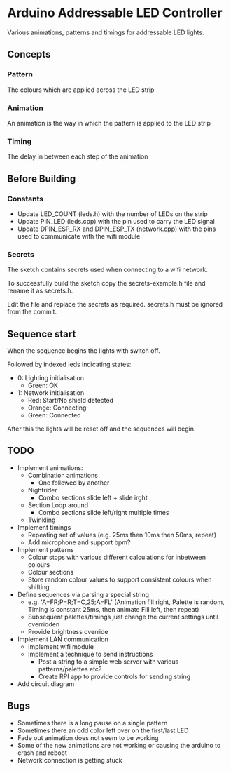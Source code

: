 # Arduino Addressable LED Controller

Various animations, patterns and timings for addressable LED lights.

## Concepts

### Pattern

The colours which are applied across the LED strip

### Animation

An animation is the way in which the pattern is applied to the LED strip

### Timing

The delay in between each step of the animation

## Before Building

### Constants

- Update LED_COUNT (leds.h) with the number of LEDs on the strip
- Update PIN_LED (leds.cpp) with the pin used to carry the LED signal
- Update DPIN_ESP_RX and DPIN_ESP_TX (network.cpp) with the pins used to communicate with the wifi module

### Secrets

The sketch contains secrets used when connecting to a wifi network. 

To successfully build the sketch copy the secrets-example.h file and rename it as secrets.h. 

Edit the file and replace the secrets as required. secrets.h must be ignored from the commit.

## Sequence start

When the sequence begins the lights with switch off.

Followed by indexed leds indicating states:

- 0: Lighting initialisation
  - Green: OK
- 1: Network initialisation
  - Red: Start/No shield detected
  - Orange: Connecting
  - Green: Connected

After this the lights will be reset off and the sequences will begin.

## TODO

- Implement animations:
    - Combination animations
        - One followed by another
    - Nightrider
		- Combo sections slide left + slide irght
    - Section Loop around
		- Combo sections slide left/right multiple times
    - Twinkling
- Implement timings
    - Repeating set of values (e.g. 25ms then 10ms then 50ms, repeat)
    - Add microphone and support bpm?
- Implement patterns
    - Colour stops with various different calculations for inbetween colours
    - Colour sections
	- Store random colour values to support consistent colours when shifting
- Define sequences via parsing a special string
	- e.g. 'A=FR;P=R;T=C,25;A=FL' (Animation fill right, Palette is random, Timing is constant 25ms, then animate Fill left, then repeat)
	- Subsequent palettes/timings just change the current settings until overridden
	- Provide brightness override
- Implement LAN communication
	- Implement wifi module
	- Implement a technique to send instructions
		- Post a string to a simple web server with various patterns/palettes etc?
		- Create RPI app to provide controls for sending string
- Add circuit diagram

## Bugs

- Sometimes there is a long pause on a single pattern
- Sometimes there an odd color left over on the first/last LED
- Fade out animation does not seem to be working
- Some of the new animations are not working or causing the arduino to crash and reboot
- Network connection is getting stuck